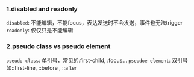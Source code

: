 ### 1.disabled and readonly

`disabled`: 不能编辑，不能focus，表达发送时不会发送，事件也无法trigger
`readonly`: 仅仅只是不能编辑

### 2.pseudo class vs pseudo element

`pseudo class`: 单引号，常见的:first-child, :focus...
`pseudoe element`: 双引号 如::first-line, ::before , ::after